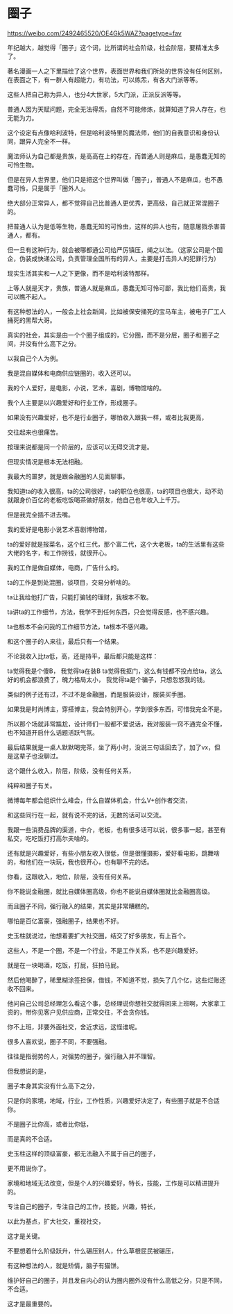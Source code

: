 # 圈子

https://weibo.com/2492465520/OE4Gk5WAZ?pagetype=fav

年纪越大，越觉得「圈子」这个词，比所谓的社会阶级，社会阶层，要精准太多了。

著名漫画一人之下里描绘了这个世界，表面世界和我们所处的世界没有任何区别，在表面之下，有一群人有超能力，有功法，可以练炁，有各大门派等等。

这些人把自己称为异人，也分4大世家，5大门派，正派反派等等。

普通人因为天赋问题，完全无法得炁，自然不可能修炼，就算知道了异人存在，也无能为力。

这个设定有点像哈利波特，但是哈利波特里的魔法师，他们的自我意识和身份认同，跟异人完全不一样。

魔法师认为自己都是贵族，是高高在上的存在，而普通人则是麻瓜，是愚蠢无知的可怜生物。

但是在异人世界里，他们只是把这个世界叫做「圈子」，普通人不是麻瓜，也不愚蠢可怜，只是属于「圈外人」。

绝大部分正常异人，都不觉得自己比普通人更优秀，更高级，自己就正常混圈子的。

把普通人认为是低等生物，愚蠢无知的可怜虫，这样的异人也有，随意屠戮杀害普通人，都有。

但一旦有这种行为，就会被哪都通公司给严厉镇压，绳之以法。（这家公司是个国企，伪装成快递公司，负责管理全国所有的异人，主要是打击异人的犯罪行为）

现实生活其实和一人之下更像，而不是哈利波特那样。

上等人就是天才，贵族，普通人就是麻瓜，愚蠢无知可怜可鄙，我比他们高贵，我可以瞧不起人。

有这种想法的人，一般会上社会新闻，比如被保安捅死的宝马车主，被电子厂工人捅死的黑帮大哥。

真实的社会，其实是由一个个圈子组成的，它分圈，而不是分层，圈子和圈子之间，并没有什么高下之分。

以我自己个人为例。

我是混自媒体和电商供应链圈的，收入还可以。

我的个人爱好，是电影，小说，艺术，喜剧，博物馆啥的。

我个人主要是以兴趣爱好和行业工作，形成圈子。

如果没有兴趣爱好，也不是行业圈子，哪怕收入跟我一样，或者比我更高，

交往起来也很痛苦。

按理来说都是同一个阶层的，应该可以无碍交流才是。

但现实情况是根本无法相融。

我最大的噩梦，就是跟金融圈的人见面聊事。

我知道ta的收入很高，ta的公司很好，ta的职位也很高，ta的项目也很大，动不动就跟身价百亿的老板吃饭喝茶做好朋友，他自己也年收入上千万。

但是我完全插不进去嘴。

我的爱好是电影小说艺术喜剧博物馆，

ta的爱好就是报菜名，这个红三代，那个富二代，这个大老板，ta的生活里有这些大佬的名字，和工作捞钱，就很开心。

我的工作是做自媒体，电商，广告什么的。

ta的工作是到处混圈，谈项目，交易分析啥的。

ta让我给他打广告，只能打骗钱的理财，我根本不敢。

ta讲ta的工作细节，方法，我学不到任何东西，只会觉得反感，也不感兴趣。

ta也根本不会问我的工作细节方法，ta根本不感兴趣。

和这个圈子的人来往，最后只有一个结果。

不论我收入比ta低，高，还是持平，最后都只能是这样：

ta觉得我是个傻B，
我觉得ta在装B
ta觉得我抠门，这么有钱都不投点给ta，这么好的机会都浪费了，魄力格局太小，
我觉得ta是个骗子，只想忽悠我的钱。

类似的例子还有过，不过不是金融圈，而是服装设计，服装买手圈。

如果我是时尚博主，穿搭博主，我会特别开心，学到很多东西，可惜我完全不是。

所以那个场就非常尴尬，设计师们一般都不爱说话，我对服装一窍不通完全不懂，也不知道开启什么话题活跃气氛。

最后结果就是一桌人默默喝完茶，坐了两小时，没说三句话回去了，加了vx，但是这辈子也没聊过。

这个跟什么收入，阶层，阶级，没有任何关系，

纯粹和圈子有关。

微博每年都会组织什么峰会，什么自媒体机会，什么V+创作者交流，

和这些同行在一起，就有说不完的话，无数的话可以交流。

我跟一些消费品牌的渠道，中介，老板，也有很多话可以说，很多事一起，甚至有私交，吃吃饭打打高尔夫啥的。

还有就是兴趣爱好，有些小朋友收入很低，但是很懂摄影，爱好看电影，跳舞啥的，和他们在一块玩，我也很开心，也有聊不完的话。

你看，这跟收入，地位，阶层，没有任何关系。

你不能说金融圈，就比自媒体圈高级，你也不能说自媒体圈就比金融圈高级。

而且圈子不同，强行融入的结果，其实是非常糟糕的。

哪怕是百亿富豪，强融圈子，结果也不好。

史玉柱就说过，他想着要扩大社交圈，结交了好多朋友，有上百个。

这些人，不是一个圈，不是一个行业，不是工作关系，也不是兴趣爱好。

就是在一块喝酒，吃饭，打屁，狂拍马屁。

然后他喝醉了，稀里糊涂签担保，借钱，不知道不觉，损失了几个亿，这些烂账还收不回来。

他问自己公司总经理怎么看这个事，总经理说你想社交就得回来上班啊，大家拿工资的，带你见客户见供应商，正常交往，不会贪你钱。

你不上班，非要外面社交，舍近求远，这怪谁呢。

很多人喜欢说，圈子不同，不要强融。

往往是指弱势的人，对强势的圈子，强行融入并不理智。

但我想说的是，

圈子本身其实没有什么高下之分，

只是你的家境，地域，行业，工作性质，兴趣爱好决定了，有些圈子就是不合适你。

不是圈子比你高，或者比你低，

而是真的不合适。

史玉柱这样的顶级富豪，都无法融入不属于自己的圈子，

更不用说你了。

家境和地域无法改变，但是个人的兴趣爱好，特长，技能，工作是可以精进提升的。

专注自己的圈子，专注自己的工作，技能，兴趣，特长，

以此为基点，扩大社交，重视社交，

这才是关键。

不要想着什么阶级跃升，什么碾压别人，什么草根屁民被碾压，

有这种想法的人，就是矫情，脑子有猫饼。

维护好自己的圈子，并且发自内心的认为圈内圈外没有什么高低之分，只是不同，不合适。

这才是最重要的。